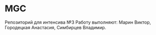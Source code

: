 # MGC
Репозиторий для интенсива №3
Работу выполняют: Марин Виктор, Городецкая Анастасия, Симбирцев Владимир.

